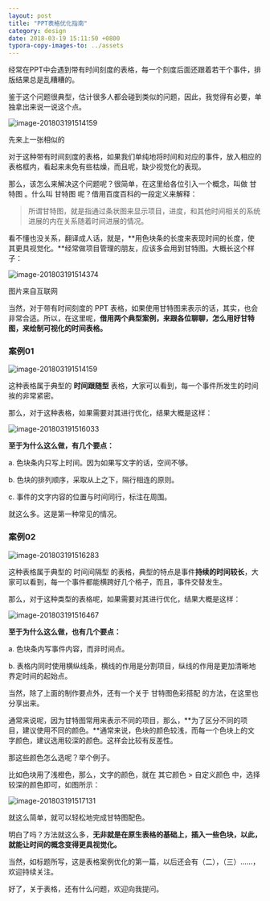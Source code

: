```yaml
---
layout: post
title: "PPT表格优化指南"
category: design
date: 2018-03-19 15:11:50 +0800
typora-copy-images-to: ../assets
---
```


经常在PPT中会遇到带有时间刻度的表格，每一个刻度后面还跟着若干个事件，排版结果总是乱糟糟的。

鉴于这个问题很典型，估计很多人都会碰到类似的问题，因此，我觉得有必要，单独拿出来说一说这个点。

![image-201803191514159](../assets/image-201803191514159.png)

先来上一张相似的

对于这种带有时间刻度的表格，如果我们单纯地将时间和对应的事件，放入相应的表格框内，看起来未免有些枯燥，而且呢，缺少视觉化的表现。

那么，该怎么来解决这个问题呢？很简单，在这里给各位引入一个概念，叫做   甘特图    。什么叫   甘特图    呢？借用百度百科的一段定义来解释：

> 所谓甘特图，就是指通过条状图来显示项目，进度，和其他时间相关的系统进展的内在关系随着时间进展的情况。

看不懂也没关系，翻译成人话，就是，**用色块条的长度来表现时间的长度，使其更具视觉化。**经常做项目管理的朋友，应该多会用到甘特图。大概长这个样子：

![image-201803191514374](../assets/image-201803191514374.png)

图片来自互联网

当然，对于带有时间刻度的 PPT 表格，如果使用甘特图来表示的话，其实，也会非常合适。所以，在这里呢，**借用两个典型案例，来跟各位聊聊，怎么用好甘特图，来绘制可视化的时间表格。**



### 案例01

![image-201803191514159](../assets/image-201803191514159.png)

这种表格属于典型的   **时间跟随型**   表格，大家可以看到，每一个事件所发生的时间挨的非常紧密。

那么，对于这种表格，如果需要对其进行优化，结果大概是这样：

![image-201803191516033](../assets/image-201803191516033.png)

**至于为什么这么做，有几个要点：**

a. 色块条内只写上时间。因为如果写文字的话，空间不够。

b. 色块的排列顺序，采取从上之下，隔行相连的原则。

c. 事件的文字内容的位置与时间同行，标注在周围。

就这么多。这是第一种常见的情况。



### 案例02



![image-201803191516283](../assets/image-201803191516283.png)

这种表格属于典型的    时间间隔型    的表格，典型的特点是事件**持续的时间较长**，大家可以看到，每一个事件都能横跨好几个格子，而且，事件交替发生。

那么，对于这种类型的表格呢，如果需要对其进行优化，结果大概是这样：

![image-201803191516467](../assets/image-201803191516467.png)

**至于为什么这么做，也有几个要点：**

a. 色块条内写事件内容，而非时间点。

b. 表格内同时使用横纵线条，横线的作用是分割项目，纵线的作用是更加清晰地界定时间的起始点。

当然，除了上面的制作要点外，还有一个关于   甘特图色彩搭配   的方法，在这里也分享出来。

通常来说呢，因为甘特图常用来表示不同的项目，那么，**为了区分不同的项目，建议使用不同的颜色。**通常来说，色块的颜色较浅，而每一个色块上的文字颜色，建议选用较深的颜色。这样会比较有反差性。

那这些颜色怎么选呢？举个例子。

比如色块用了浅橙色，那么，文字的颜色，就在    其它颜色    >     自定义颜色    中，选择较深的颜色即可，如图所示：

![image-201803191517131](../assets/image-201803191517131.png)

就这么简单，就可以轻松地完成甘特图配色。

明白了吗？方法就这么多，**无非就是在原生表格的基础上，插入一些色块，以此，就能让时间的概念变得更具视觉化。**

当然，如标题所写，这是表格案例优化的第一篇，以后还会有（二），（三）......，欢迎持续关注。

好了，关于表格，还有什么问题，欢迎向我提问。